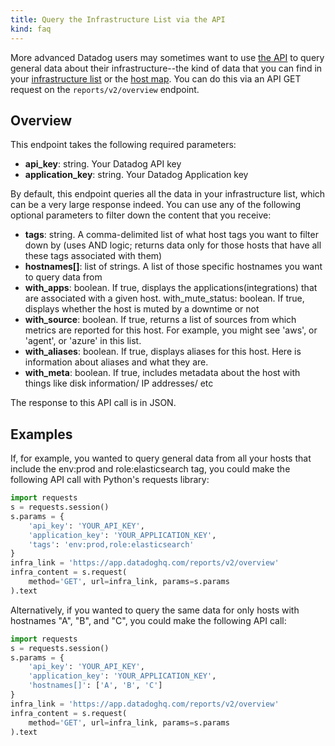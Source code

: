 ```yaml
---
title: Query the Infrastructure List via the API
kind: faq
---
```


More advanced Datadog users may sometimes want to use [the API](/api) to query general data about their infrastructure--the kind of data that you can find in your [infrastructure list](https://app.datadoghq.com/infrastructure) or the [host map](https://app.datadoghq.com/infrastructure/map). You can do this via an API GET request on the `reports/v2/overview` endpoint.

## Overview 

This endpoint takes the following required parameters:

* **api_key**: string. Your Datadog API key
* **application_key**: string. Your Datadog Application key

By default, this endpoint queries all the data in your infrastructure list, which can be a very large response indeed. You can use any of the following optional parameters to filter down the content that you receive:

* **tags**: string. A comma-delimited list of what host tags you want to filter down by (uses AND logic; returns data only for those hosts that have all these tags associated with them)
* **hostnames[]**: list of strings. A list of those specific hostnames you want to query data from
* **with_apps**: boolean. If true, displays the applications(integrations) that are associated with a given host.
with_mute_status: boolean. If true, displays whether the host is muted by a downtime or not
* **with_source**: boolean. If true, returns a list of sources from which metrics are reported for this host. For example, you might see 'aws', or 'agent', or 'azure' in this list.
* **with_aliases**: boolean. If true, displays aliases for this host. Here is information about aliases and what they are.
* **with_meta**: boolean. If true, includes metadata about the host with things like disk information/ IP addresses/ etc

The response to this API call is in JSON. 

## Examples

If, for example, you wanted to query general data from all your hosts that include the env:prod and role:elasticsearch tag, you could make the following API call with Python's requests library:

```python
import requests
s = requests.session()
s.params = {
    'api_key': 'YOUR_API_KEY',
    'application_key': 'YOUR_APPLICATION_KEY',
    'tags': 'env:prod,role:elasticsearch'
}
infra_link = 'https://app.datadoghq.com/reports/v2/overview'
infra_content = s.request(
    method='GET', url=infra_link, params=s.params
).text
```

Alternatively, if you wanted to query the same data for only hosts with hostnames "A", "B", and "C", you could make the following API call:

```python
import requests
s = requests.session()
s.params = {
    'api_key': 'YOUR_API_KEY',
    'application_key': 'YOUR_APPLICATION_KEY',
    'hostnames[]': ['A', 'B', 'C']
}
infra_link = 'https://app.datadoghq.com/reports/v2/overview'
infra_content = s.request(
    method='GET', url=infra_link, params=s.params
).text
```